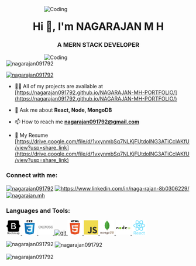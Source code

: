<img align="right" alt="Coding" width="400" src="https://www.wingstechsolutions.com/wp-content/uploads/2022/03/full-stack-development.gif">

<h1 align="center">Hi 👋, I'm NAGARAJAN M H</h1>
<h3 align="center">A MERN STACK DEVELOPER</h3>
<img align="right" alt="Coding" width="400" src="https://media1.giphy.com/media/qgQUggAC3Pfv687qPC/giphy.gif">

<p align="left"> <img src="https://komarev.com/ghpvc/?username=nagarajan091792&label=Profile%20views&color=0e75b6&style=flat" alt="nagarajan091792" /> </p>

<p align="left"> <a href="https://twitter.com/nagarajan091792" target="blank"><img src="https://img.shields.io/twitter/follow/nagarajan091792?logo=twitter&style=for-the-badge" alt="nagarajan091792" /></a> </p>

- 👨‍💻 All of my projects are available at [https://nagarajan091792.github.io/NAGARAJAN-MH-PORTFOLIO/](https://nagarajan091792.github.io/NAGARAJAN-MH-PORTFOLIO/)

- 💬 Ask me about **React, Node, MongoDB**

- 📫 How to reach me **nagarajan091792@gmail.com**

- 📄 My Resume [https://drive.google.com/file/d/1vxynmbSq7NLKjFUtdolNG3ATiCcIAKfU/view?usp=share_link](https://drive.google.com/file/d/1vxynmbSq7NLKjFUtdolNG3ATiCcIAKfU/view?usp=share_link)

<h3 align="left">Connect with me:</h3>
<p align="left">
<a href="https://twitter.com/nagarajan091792" target="blank"><img align="center" src="https://raw.githubusercontent.com/rahuldkjain/github-profile-readme-generator/master/src/images/icons/Social/twitter.svg" alt="nagarajan091792" height="30" width="40" /></a>
<a href="https://linkedin.com/in/https://www.linkedin.com/in/naga-rajan-8b0306229/" target="blank"><img align="center" src="https://raw.githubusercontent.com/rahuldkjain/github-profile-readme-generator/master/src/images/icons/Social/linked-in-alt.svg" alt="https://www.linkedin.com/in/naga-rajan-8b0306229/" height="30" width="40" /></a>
<a href="https://instagram.com/nagarajan.mh" target="blank"><img align="center" src="https://raw.githubusercontent.com/rahuldkjain/github-profile-readme-generator/master/src/images/icons/Social/instagram.svg" alt="nagarajan.mh" height="30" width="40" /></a>
</p>

<h3 align="left">Languages and Tools:</h3>
<p align="left"> <a href="https://getbootstrap.com" target="_blank" rel="noreferrer"> <img src="https://raw.githubusercontent.com/devicons/devicon/master/icons/bootstrap/bootstrap-plain-wordmark.svg" alt="bootstrap" width="40" height="40"/> </a> <a href="https://www.w3schools.com/css/" target="_blank" rel="noreferrer"> <img src="https://raw.githubusercontent.com/devicons/devicon/master/icons/css3/css3-original-wordmark.svg" alt="css3" width="40" height="40"/> </a> <a href="https://expressjs.com" target="_blank" rel="noreferrer"> <img src="https://raw.githubusercontent.com/devicons/devicon/master/icons/express/express-original-wordmark.svg" alt="express" width="40" height="40"/> </a> <a href="https://git-scm.com/" target="_blank" rel="noreferrer"> <img src="https://www.vectorlogo.zone/logos/git-scm/git-scm-icon.svg" alt="git" width="40" height="40"/> </a> <a href="https://www.w3.org/html/" target="_blank" rel="noreferrer"> <img src="https://raw.githubusercontent.com/devicons/devicon/master/icons/html5/html5-original-wordmark.svg" alt="html5" width="40" height="40"/> </a> <a href="https://developer.mozilla.org/en-US/docs/Web/JavaScript" target="_blank" rel="noreferrer"> <img src="https://raw.githubusercontent.com/devicons/devicon/master/icons/javascript/javascript-original.svg" alt="javascript" width="40" height="40"/> </a> <a href="https://www.mongodb.com/" target="_blank" rel="noreferrer"> <img src="https://raw.githubusercontent.com/devicons/devicon/master/icons/mongodb/mongodb-original-wordmark.svg" alt="mongodb" width="40" height="40"/> </a> <a href="https://nodejs.org" target="_blank" rel="noreferrer"> <img src="https://raw.githubusercontent.com/devicons/devicon/master/icons/nodejs/nodejs-original-wordmark.svg" alt="nodejs" width="40" height="40"/> </a> <a href="https://reactjs.org/" target="_blank" rel="noreferrer"> <img src="https://raw.githubusercontent.com/devicons/devicon/master/icons/react/react-original-wordmark.svg" alt="react" width="40" height="40"/> </a> </p>

<p><img align="left" src="https://github-readme-stats.vercel.app/api/top-langs?username=nagarajan091792&show_icons=true&locale=en&layout=compact" alt="nagarajan091792" /></p>

<p>&nbsp;<img align="center" src="https://github-readme-stats.vercel.app/api?username=nagarajan091792&show_icons=true&locale=en" alt="nagarajan091792" /></p>

<p><img align="center" src="https://github-readme-streak-stats.herokuapp.com/?user=nagarajan091792&" alt="nagarajan091792" /></p>
